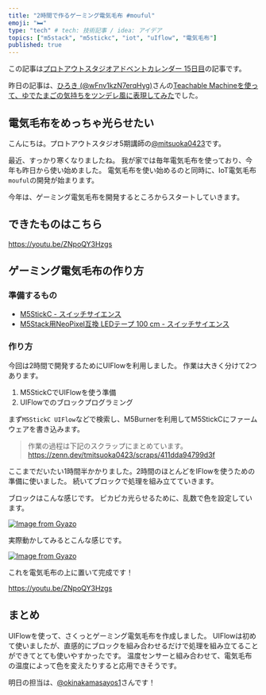 ```yaml
---
title: "2時間で作るゲーミング電気毛布 #mouful"
emoji: "🛏"
type: "tech" # tech: 技術記事 / idea: アイデア
topics: ["m5stack", "m5stickc", "iot", "uIflow", "電気毛布"]
published: true
---
```


この記事は[プロトアウトスタジオアドベントカレンダー 15日目](https://qiita.com/advent-calendar/2021/protoout)の記事です。

昨日の記事は、[ひろき (@wFnv1kzN7erqHyg)](https://twitter.com/wFnv1kzN7erqHyg)さんの[Teachable Machineを使って、ゆでたまごの気持ちをツンデレ風に表現してみた](https://qiita.com/tanakahiroki/items/9124b89a1e9c61572be1)でした。

## 電気毛布をめっちゃ光らせたい

こんにちは。プロトアウトスタジオ5期講師の[@mitsuoka0423](https://twitter.com/mitsuoka0423)です。

最近、すっかり寒くなりましたね。
我が家では毎年電気毛布を使っており、今年も昨日から使い始めました。
電気毛布を使い始めるのと同時に、IoT電気毛布`mouful`の開発が始まります。

今年は、ゲーミング電気毛布を開発するところからスタートしていきます。

## できたものはこちら

https://youtu.be/ZNpoQY3Hzgs

## ゲーミング電気毛布の作り方

### 準備するもの

- [M5StickC - スイッチサイエンス](https://www.switch-science.com/catalog/5517/)
- [M5Stack用NeoPixel互換 LEDテープ 100 cm - スイッチサイエンス](https://www.switch-science.com/catalog/5211/)

### 作り方

今回は2時間で開発するためにUIFlowを利用しました。
作業は大きく分けて2つあります。

1. M5StickCでUIFlowを使う準備
2. UIFlowでのブロックプログラミング

まず`M5StickC UIFlow`などで検索し、M5Burnerを利用してM5StickCにファームウェアを書き込みます。

> 作業の過程は下記のスクラップにまとめています。
> https://zenn.dev/tmitsuoka0423/scraps/411dda94799d3f

ここまでだいたい1時間半かかりました。2時間のほとんどをIFlowを使うための準備に使いました。
続いてブロックで処理を組み立てていきます。

ブロックはこんな感じです。
ピカピカ光らせるために、乱数で色を設定しています。

[![Image from Gyazo](https://i.gyazo.com/41b53a5c8bfd2f6e0cd21532de366f78.png)](https://gyazo.com/41b53a5c8bfd2f6e0cd21532de366f78)

実際動かしてみるとこんな感じです。

[![Image from Gyazo](https://i.gyazo.com/c388c76aa0f03dba48ad13e5ef984c28.gif)](https://gyazo.com/c388c76aa0f03dba48ad13e5ef984c28)

これを電気毛布の上に置いて完成です！

https://youtu.be/ZNpoQY3Hzgs

## まとめ

UIFlowを使って、さくっとゲーミング電気毛布を作成しました。
UIFlowは初めて使いましたが、直感的にブロックを組み合わせるだけで処理を組み立てることができてとても使いやすかったです。
温度センサーと組み合わせて、電気毛布の温度によって色を変えたりすると応用できそうです。

明日の担当は、[@okinakamasayos1](https://twitter.com/okinakamasayos1)さんです！
